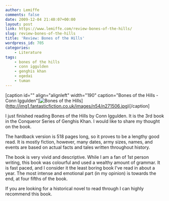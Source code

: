 ```yaml
---
author: Lemiffe
comments: false
date: 2009-12-04 21:40:07+00:00
layout: post
link: https://www.lemiffe.com/review-bones-of-the-hills/
slug: review-bones-of-the-hills
title: 'Review: Bones of the Hills'
wordpress_id: 705
categories:
    - Literature
tags:
    - bones of the hills
    - conn iggulden
    - genghis khan
    - ogedai
    - tuman
---
```


[caption id="" align="alignleft" width="190" caption="Bones of the Hills - Conn Iggulden"]![Bones of the Hills](http://img1.fantasticfiction.co.uk/images/n54/n271506.jpg)](http://img1.fantasticfiction.co.uk/images/n54/n271506.jpg)[/caption]

I just finished reading Bones of the Hills by Conn Iggulden. It is the 3rd book in the Conqueror Series of Genghis Khan. I would like to share my thought on the book.

The hardback version is 518 pages long, so it proves to be a lengthy good read. It is mostly fiction, however, many dates, army sizes, names, and events are based on actual facts and tales written throughout history.

The book is very vivid and descriptive. While I am a fan of 1st person writing, this book was colourful and used a wealthy amount of grammar. It is fast paced, and I consider it the least boring book I've read in about a year. The most intense and emotional part (in my opinion) is towards the end, at four fifths of the book.

If you are looking for a historical novel to read through I can highly recommend this book.
